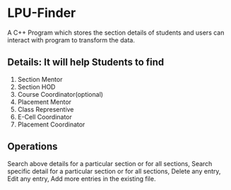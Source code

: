 # LPU-Finder
A C++ Program which stores the section details of students and users can interact with program to transform the data.
## Details: It will help Students to find
1. Section Mentor
2. Section HOD
3. Course Coordinator(optional)
4. Placement Mentor
5. Class Representive
6. E-Cell Coordinator 
7. Placement Coordinator
## Operations
Search above details for a particular section or for all sections, Search specific detail for a particular section or for all sections, Delete any entry, Edit any entry, Add more entries in the existing file.
